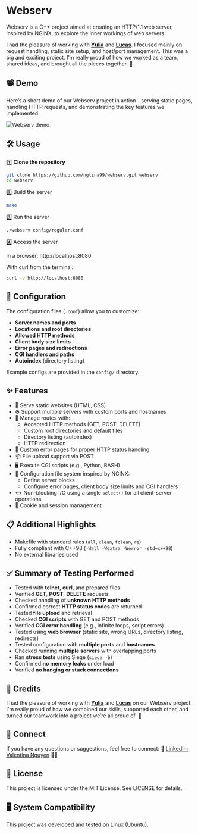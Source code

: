 # Webserv

Webserv is a C++ project aimed at creating an HTTP/1.1 web server, inspired by NGINX, to explore the inner workings of web servers.

I had the pleasure of working with [**Yulia**](https://github.com/leanor13) and [**Lucas**](https://github.com/andlukass). I focused mainly on request handling, static site setup, and host/port management.
This was a big and exciting project. I’m really proud of how we worked as a team, shared ideas, and brought all the pieces together. 🎉

## 📽 Demo

Here’s a short demo of our Webserv project in action - serving static pages, handling HTTP requests, and demonstrating the key features we implemented.

![Webserv demo](webserv_gif.gif)

## 🛠️ Usage

1️⃣ **Clone the repository**

```bash
git clone https://github.com/ngtina99/webserv.git webserv
cd webserv
```

2️⃣ Build the server

```bash
make
```

3️⃣ Run the server

```bash
./webserv config/regular.conf
```

4️⃣ Access the server

In a browser: http://localhost:8080

With curl from the terminal:
```bash
curl -v http://localhost:8080
```

## 📝 Configuration

The configuration files (`.conf`) allow you to customize:

- **Server names and ports**
- **Locations and root directories**
- **Allowed HTTP methods**
- **Client body size limits**
- **Error pages and redirections**
- **CGI handlers and paths**
- **Autoindex** (directory listing)

Example configs are provided in the `config/` directory.

## ✨ Features

- 📄 Serve static websites (HTML, CSS)
- ⚙️ Support multiple servers with custom ports and hostnames
- 🔀 Manage routes with:
  - Accepted HTTP methods (GET, POST, DELETE)
  - Custom root directories and default files
  - Directory listing (autoindex)
  - HTTP redirection
- 🛑 Custom error pages for proper HTTP status handling
- 📦 File upload support via POST
- 🖥️ Execute CGI scripts (e.g., Python, BASH)
- 🔧 Configuration file system inspired by NGINX:
  - Define server blocks
  - Configure error pages, client body size limits and CGI handlers
- ↔️ Non-blocking I/O using a single `select()` for all client-server operations
- 🍪 Cookie and session management

## 📋 Additional Highlights

- Makefile with standard rules (`all`, `clean`, `fclean`, `re`)
- Fully compliant with C++98 (`-Wall -Wextra -Werror -std=c++98`)
- No external libraries used

## ✅ Summary of Testing Performed

- Tested with **telnet**, **curl**, and prepared files
- Verified **GET**, **POST**, **DELETE** requests
- Checked handling of **unknown HTTP methods**
- Confirmed correct **HTTP status codes** are returned
- Tested **file upload** and retrieval
- Checked **CGI scripts** with GET and POST methods
- Verified **CGI error handling** (e.g., infinite loops, script errors)
- Tested using **web browser** (static site, wrong URLs, directory listing, redirects)
- Tested configuration with **multiple ports** and **hostnames**
- Checked running **multiple servers** with overlapping ports
- Ran **stress tests** using Siege (`siege -b`)
- Confirmed **no memory leaks** under load
- Verified **no hanging or stuck connections**

## 🤝 Credits
I had the pleasure of working with [**Yulia**](https://github.com/leanor13) and [**Lucas**](https://github.com/andlukass) on our Webserv project. I'm really proud of how we combined our skills, supported each other, and turned our teamwork into a project we’re all proud of. 🌟

## 💼 Connect
If you have any questions or suggestions, feel free to connect:
🔗 [LinkedIn: Valentina Nguyen](https://www.linkedin.com/in/valentina-nguyen-t/) 🙋‍♀️

## 📜 License
This project is licensed under the MIT License. See LICENSE for details.

## 🖥️ System Compatibility
This project was developed and tested on Linux (Ubuntu).
